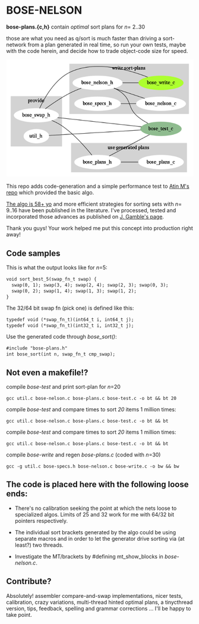 # BOSE-NELSON

**bose-plans.{c,h}** contain _optimal_ sort plans for _n_= 2..30

those are what you need as q/sort is much faster than driving a sort-network from
a plan generated in real time, so run your own tests, maybe with the code herein,
and decide how to trade object-code size for speed. 


![bose-nelson units](bose-nelson.dot.png "bose-nelson unit relations")


This repo adds code-generation and a simple performance test to 
[Atin M's repo](https://github.com/atinm/bose-nelson) which provided the basic algo.

[The algo is 58+ yo]( https://dl.acm.org/doi/10.1145/321119.321126) and more
efficient strategies for sorting sets with _n_= 9..16 have been published in the
literature. I've processed, tested and incorporated those advances as published
on [J. Gamble's page](http://pages.ripco.net/~jgamble/nw.html).


Thank you guys! Your work helped me put this concept into production right away!


## Code samples

This is what the output looks like for _n_=5:
```
void sort_best_5(swap_fn_t swap) {
  swap(0, 1); swap(3, 4); swap(2, 4); swap(2, 3); swap(0, 3);
  swap(0, 2); swap(1, 4); swap(1, 3); swap(1, 2);
}
```

The 32/64 bit swap fn (pick one) is defined like this:
```
typedef void (*swap_fn_t)(int64_t i, int64_t j);
typedef void (*swap_fn_t)(int32_t i, int32_t j);
```

Use the generated code through _bose_sort()_:
```
#include "bose-plans.h"
int bose_sort(int n, swap_fn_t cmp_swap);
```


## Not even a makefile!?

compile _bose-test_ and print sort-plan for _n_=20
```
gcc util.c bose-nelson.c bose-plans.c bose-test.c -o bt && bt 20
```

compile _bose-test_ and compare times to sort _20_ items 1 million times:
```
gcc util.c bose-nelson.c bose-plans.c bose-test.c -o bt && bt
```

compile _bose-test_ and compare times to sort _20_ items 1 million times:
```
gcc util.c bose-nelson.c bose-plans.c bose-test.c -o bt && bt
```

compile _bose-write_ and regen _bose-plans.c_ (coded with _n_=30)
```
gcc -g util.c bose-specs.h bose-nelson.c bose-write.c -o bw && bw
``` 


## The code is placed here with the following loose ends:

* There's no calibration seeking the point at which the nets loose to specialized
algos. Limits of 25 and 32 work for me with 64/32 bit pointers respectively. 

* The individual sort brackets generated by the algo could be using separate macros
and in order to let the generator drive sorting via (at least?) two threads.

* Investigate the MT/brackets by #defining mt_show_blocks in _bose-nelson.c_.



## Contribute?

Absolutely!  assembler compare-and-swap implementations, nicer tests, calibration,
crazy variations, multi-thread hinted optimal plans, a tinycthread version, tips,
feedback, spelling and grammar corrections ... I'll be happy to take point.
